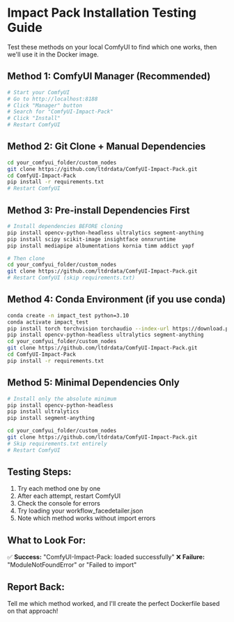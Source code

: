 # Impact Pack Installation Testing Guide

Test these methods on your local ComfyUI to find which one works, then we'll use it in the Docker image.

## Method 1: ComfyUI Manager (Recommended)
```bash
# Start your ComfyUI
# Go to http://localhost:8188
# Click "Manager" button
# Search for "ComfyUI-Impact-Pack"
# Click "Install"
# Restart ComfyUI
```

## Method 2: Git Clone + Manual Dependencies
```bash
cd your_comfyui_folder/custom_nodes
git clone https://github.com/ltdrdata/ComfyUI-Impact-Pack.git
cd ComfyUI-Impact-Pack
pip install -r requirements.txt
# Restart ComfyUI
```

## Method 3: Pre-install Dependencies First
```bash
# Install dependencies BEFORE cloning
pip install opencv-python-headless ultralytics segment-anything
pip install scipy scikit-image insightface onnxruntime
pip install mediapipe albumentations kornia timm addict yapf

# Then clone
cd your_comfyui_folder/custom_nodes
git clone https://github.com/ltdrdata/ComfyUI-Impact-Pack.git
# Restart ComfyUI (skip requirements.txt)
```

## Method 4: Conda Environment (if you use conda)
```bash
conda create -n impact_test python=3.10
conda activate impact_test
pip install torch torchvision torchaudio --index-url https://download.pytorch.org/whl/cu121
pip install opencv-python-headless ultralytics segment-anything
cd your_comfyui_folder/custom_nodes
git clone https://github.com/ltdrdata/ComfyUI-Impact-Pack.git
cd ComfyUI-Impact-Pack
pip install -r requirements.txt
```

## Method 5: Minimal Dependencies Only
```bash
# Install only the absolute minimum
pip install opencv-python-headless
pip install ultralytics
pip install segment-anything

cd your_comfyui_folder/custom_nodes
git clone https://github.com/ltdrdata/ComfyUI-Impact-Pack.git
# Skip requirements.txt entirely
# Restart ComfyUI
```

## Testing Steps:
1. Try each method one by one
2. After each attempt, restart ComfyUI
3. Check the console for errors
4. Try loading your workflow_facedetailer.json
5. Note which method works without import errors

## What to Look For:
✅ **Success:** "ComfyUI-Impact-Pack: loaded successfully"
❌ **Failure:** "ModuleNotFoundError" or "Failed to import"

## Report Back:
Tell me which method worked, and I'll create the perfect Dockerfile based on that approach!
